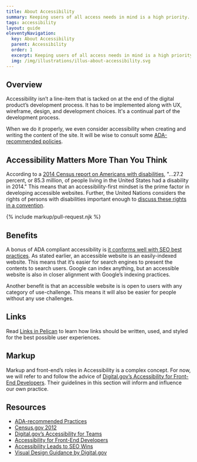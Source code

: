 ```yaml
---
title: About Accessibility
summary: Keeping users of all access needs in mind is a high priority.
tags: accessibility
layout: guide
eleventyNavigation:
  key: About Accessibility
  parent: Accessibility
  order: 1
  excerpt: Keeping users of all access needs in mind is a high priority.
  img: /img/illustrations/illus-about-accessibility.svg
---
```


## Overview

Accessibility isn’t a line-item that is tacked on at the end of the digital product’s development process. It has to be implemented along with UX, wireframe, design, and development choices. It's a continual part of the development process. 

When we do it properly, we even consider accessibility when creating and writing the content of the site. It will be wise to consult some <a href="http://www.ada.gov/pcatoolkit/chap5chklist.htm" target="_blank">ADA-recommended policies</a>.

## Accessibility Matters More Than You Think

According to a <a href="https://www.census.gov/content/dam/Census/library/publications/2018/demo/p70-152.pdf" target="_blank">2014 Census report on Americans with disabilities</a>, "...27.2 percent, or 85.3 million, of people living in the United States had a disability in 2014." This means that an accessibility-first mindset is the prime factor in developing accessible websites. Further, the United Nations considers the rights of persons with disabilities important enough to <a href="https://www.un.org/development/desa/disabilities/convention-on-the-rights-of-persons-with-disabilities.html" target="_blank">discuss these rights in a convention</a>. 

{% include markup/pull-request.njk %}

## Benefits

A bonus of ADA compliant accessibility is <a href="https://alistapart.com/article/accessibilityseo" target="_blank">it conforms well with SEO best practices</a>. As stated earlier, an accessible website is an easily-indexed website. This means that it’s easier for search engines to present the contents to search users. Google can index anything, but an accessible website is also in closer alignment with Google’s indexing practices.

Another benefit is that an accessible website is is open to users with any category of use-challenge. This means it will also be easier for people without any use challenges.

## Links

Read [Links in Pelican](/foundation/links/) to learn how links should be written, used, and styled for the best possible user experiences.

## Markup

Markup and front-end’s roles in Accessibility is a complex concept. For now, we will refer to and follow the advice of <a href="https://accessibility.digital.gov/front-end/getting-started/" target="_blank">Digital.gov’s Accessibility for Front-End Developers</a>. Their guidelines in this section will inform and influence our own practice.

## Resources

- <a href="http://www.ada.gov/pcatoolkit/chap5chklist.htm" target="_blank">ADA-recommended Practices </a>
- <a href="https://www.census.gov/newsroom/releases/archives/miscellaneous/cb12-134.html" target="_blank">Census.gov 2012 </a>
- <a href="https://accessibility.digital.gov/" target="_blank">Digital.gov’s Accessibility for Teams </a>
- <a href="https://accessibility.digital.gov/front-end/getting-started/" target="_blank">Accessibility for Front-End Developers </a>
- <a href="https://alistapart.com/article/accessibilityseo" target="_blank">Accessibility Leads to SEO Wins </a>
- <a href="https://accessibility.digital.gov/visual-design/getting-started/" target="_blank">Visual Design Guidance by Digital.gov </a>
